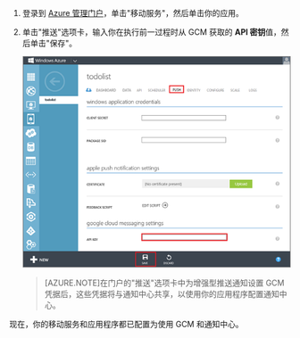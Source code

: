 
1. 登录到 [Azure 管理门户](https://manage.windowsazure.cn)，单击"移动服务"，然后单击你的应用。

2. 单击"推送"选项卡，输入你在执行前一过程时从 GCM 获取的 **API 密钥**值，然后单击"保存"。

   	![](./media/mobile-services-android-configure-push/mobile-push-tab-android.png)

    >[AZURE.NOTE]在门户的"推送"选项卡中为增强型推送通知设置 GCM 凭据后，这些凭据将与通知中心共享，以使用你的应用程序配置通知中心。

现在，你的移动服务和应用程序都已配置为使用 GCM 和通知中心。

<!--HONumber=51-->